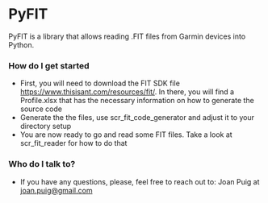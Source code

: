 # PyFIT
PyFIT is a library that allows reading .FIT files from Garmin devices into Python.


### How do I get started ###
* First, you will need to download the FIT SDK file https://www.thisisant.com/resources/fit/. In there, you will find a Profile.xlsx that has the necessary information on how to generate the source code
* Generate the the files, use scr_fit_code_generator and adjust it to your directory setup
* You are now ready to go and read some FIT files. Take a look at scr_fit_reader for how to do that


### Who do I talk to? ###
* If you have any questions, please, feel free to reach out to: Joan Puig at <joan.puig@gmail.com>
